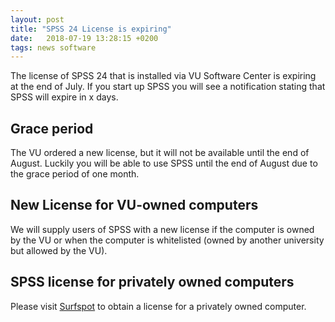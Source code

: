 ```yaml
---
layout: post
title: "SPSS 24 License is expiring"
date:   2018-07-19 13:28:15 +0200
tags: news software
---
```


The license of SPSS 24 that is installed via VU Software Center is expiring at the end of July. If you start up SPSS you will see a notification stating that SPSS will expire in x days.

## Grace period

The VU ordered a new license, but it will not be available until the end of August. Luckily you will be able to use SPSS until the end of August due to the grace period of one month.

## New License for VU-owned computers

We will supply users of SPSS with a new license if the computer is owned by the VU or when the computer is whitelisted (owned by another university but allowed by the VU).

## SPSS license for privately owned computers

Please visit [Surfspot](https://www.surfspot.nl) to obtain a license for a privately owned computer.
